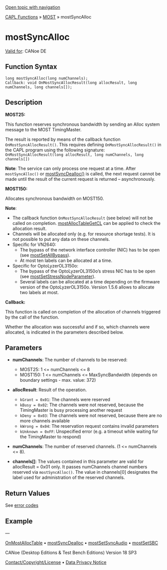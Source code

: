 [Open topic with navigation](../../../../../CANoeDEFamily.htm#Topics/CAPLFunctions/MOST/Functions/CAPLfunctionMOSTSyncAlloc.md)

[CAPL Functions](../../CAPLfunctions.md) » [MOST](../CAPLfunctionsMOSTOverview.md) » mostSyncAlloc

# mostSyncAlloc

[Valid for](../../../Shared/FeatureAvailability.md): CANoe DE

## Function Syntax

```plaintext
long mostSyncAlloc(long numChannels);
Callback: void OnMostSyncAllocResult(long allocResult, long numChannels, long channels[]);
```

## Description

**MOST25:**

This function reserves synchronous bandwidth by sending an Alloc system message to the MOST TimingMaster.

The result is reported by means of the callback function `OnMostSyncAllocResult()`. This requires defining `OnMostSyncAllocResult()` in the CAPL program using the following signature: `OnMostSyncAllocResult(long allocResult, long numChannels, long channels[])`

**Note**: The service can only process one request at a time. After `mostSyncAlloc()` or [mostSyncDealloc()](CAPLfunctionMOSTSyncDealloc.md) is called, the next request cannot be made until the result of the current request is returned – asynchronously.

**MOST150:**

Allocates synchronous bandwidth on MOST150.

**Note**:

- The callback function `OnMostSyncAllocResult` (see below) will not be called on completion. [mostAllocTableGetCL](CAPLfunctionMOSTAllocTableGetCL.md) can be applied to check the allocation result.
- Channels will be allocated only (e.g. for resource shortage tests). It is not possible to put any data on these channels.
- Specific for VN2640:
  - The bypass of the network interface controller (NIC) has to be open (see [mostSetAllBypass](CAPLfunctionMOSTSetAllBypass.md)).
  - At most ten labels can be allocated at a time.
- Specific for OptoLyzerOL3150o:
  - The bypass of the OptoLyzerOL3150o’s stress NIC has to be open (see [mostSetStressNodeParameter](CAPLfunctionMOSTSetGetStressNodeParameter.md)).
  - Several labels can be allocated at a time depending on the firmware version of the OptoLyzerOL3150o. Version 1.5.6 allows to allocate two labels at most.

**Callback:**

This function is called on completion of the allocation of channels triggered by the call of the function.

Whether the allocation was successful and if so, which channels were allocated, is indicated in the parameters described below.

## Parameters

- **numChannels**: The number of channels to be reserved:
  - MOST25: 1 <= numChannels <= 8
  - MOST150: 1 <= numChannels <= MaxSyncBandwidth (depends on boundary settings - max. value: 372)

- **allocResult**: Result of the operation.
  - `kGrant = 0x01`: The channels were reserved
  - `kBusy = 0x02`: The channels were not reserved, because the TimingMaster is busy processing another request
  - `kDeny = 0x03`: The channels were not reserved, because there are no more channels available
  - `kWrong = 0x04`: The reservation request contains invalid parameters
  - `kUnknown = 0xFF`: Unspecified error (e.g. a timeout while waiting for the TimingMaster to respond)

- **numChannels**: The number of reserved channels. (1 <= numChannels <= 8).

- **channels[]**: The values contained in this parameter are valid for allocResult = 0x01 only. It passes numChannels channel numbers reserved via `mostSyncAlloc()`. The value in channels[0] designates the label used for administration of the reserved channels.

## Return Values

See [error codes](../CAPLfunctionsMOSTErrorCodes.md)

## Example

—

[OnMostAllocTable](../EventProcedures/CAPLfunctionOnMOSTAllocTable.md) • [mostSyncDealloc](CAPLfunctionMOSTSyncDealloc.md) • [mostSetSyncAudio](CAPLfunctionMOSTSetSyncAudio.md) • [mostSetSBC](CAPLfunctionMOSTSetSBC.md)

CANoe (Desktop Editions & Test Bench Editions) Version 18 SP3

[Contact/Copyright/License](../../../Shared/ContactCopyrightLicense.md) • [Data Privacy Notice](https://www.vector.com/int/en/company/get-info/privacy-policy/)
